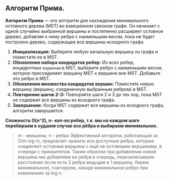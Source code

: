 ## Алгоритм Прима.

**Алгоритм Прима** — это алгоритм для нахождения минимального остовного дерева (MST) во взвешенном связном графе. Он начинает с одной случайно выбранной вершины и постепенно расширяет остовное дерево, добавляя к нему ребра с наименьшим весом, пока не будет построено дерево, содержащее все вершины исходного графа.

1) **Инициализация:** Выберите любую начальную вершину из графа и поместите ее в MST.
2) **Обновление набора кандидатов ребер:** Из всех ребер, инцидентных `вершинам` в MST, выберите ребро с наименьшим весом, которое присоединяет вершину MST к вершине вне MST. Добавьте это ребро в MST.
3) **Обновление множества кандидатов вершин:** Поместите новую вершину (вершину, соединенную выбранным ребром) в MST.
4) **Повторение шагов 2-3:** Повторяйте шаги 2 и 3 до тех пор, пока MST не содержит все вершины из исходного графа.
5) **Завершение:** Когда MST содержит все вершины из исходного графа, алгоритм завершается.

**Сложность O(n^2), n- кол-во ребер, т.к. мы на каждом шаге перебираем в худшем случае все рёбра и выбираем минимальное.**


> m - вершины, n - ребра
> Эффективный алгоритм, работающий за O(m log n), предлагает хранить все доступные ребра, которые соединяют остовные вершины с ещё не остовными вершинами, в очереди с приоритетом.
> Таким образом при добавлении новой вершины мы добавляем ее ребра в очередь, перезаписываем расстояние (если есть 2 ребра ведущие в 1 вершину, берем минимальное), сортируем, находя минимальное ребро при изменениях за log n.





